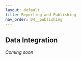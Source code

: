 ```yaml
---
layout: default
title: Reporting and Publishing
nav_order: 04__publishing
---
```


Data Integration
---

_Coming soon_